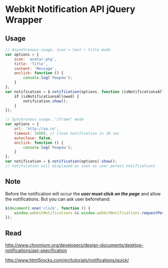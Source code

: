 Webkit Notification API jQuery Wrapper
======================================

Usage
-----

```javascript
// Asynchronous usage. icon + text + title mode
var options = {
    icon: 'avatar.png',
    title: 'Title',
    content: 'Message',
    onclick: function () {
        console.log('Pewpew');
    }
};
var notification = $.notification(options, function (isNotificationsAllowed) {
    if (isNotificationsAllowed) {
        notification.show();
    }
});

// Synchronous usage. "iframe" mode
var options = {
    url: 'http://ya.ru',
    timeout: 10000, // close notification in 10 sec
    autoclose: false,
    onclick: function () {
        console.log('Pewpew');
    }
};
var notification = $.notification(options).show();
// notification will displayed as soon as user permit notifications
```

Note
----

Before the notification will occur the ***user must click on the page*** and allow the notifications.
But you can ask user beforehand:

```javascript
$(document).one('click', function () {
    window.webkitNotifications && window.webkitNotifications.requestPermission();
});
```

Read
----

http://www.chromium.org/developers/design-documents/desktop-notifications/api-specification

http://www.html5rocks.com/en/tutorials/notifications/quick/